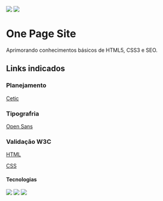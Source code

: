
<img src="https://img.shields.io/website-up-down-green-red/http/cv.lbesson.qc.to.svg" rel="icon website status">

<img src="https://img.shields.io/github/license/lucascosta0011/OnePageSite.svg" rel="icon licence">


# One Page Site

Aprimorando conhecimentos básicos de HTML5, CSS3 e SEO.

## Links indicados

### Planejamento
[Cetic](https://cetic.br/)
### Tipografria
[Open Sans](https://fonts.google.com/specimen/Open+Sans?query=Open)

### Validação W3C
[HTML](https://validator.w3.org/)

[CSS](https://jigsaw.w3.org/css-validator/)

#### Tecnologias
<img src="https://img.shields.io/badge/HTML5-E34F26?style=for-the-badge&logo=html5&logoColor=white" rel="icon HTML5">
<img src="https://img.shields.io/badge/CSS-239120?&style=for-the-badge&logo=css3&logoColor=white" rel="icon CSS3">
<img src="https://img.shields.io/badge/Visual_Studio_Code-0078D4?style=for-the-badge&logo=visual%20studio%20code&logoColor=white" rel="icon VSCode">
